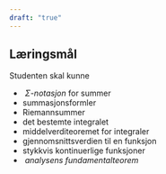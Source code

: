 ```yaml
---
draft: "true"
---
```

## Læringsmål

Studenten skal kunne
-  $\Sigma$-*notasjon* for summer 
-  summasjonsformler
- Riemannsummer
- det bestemte integralet
- middelverditeoremet for integraler
- gjennomsnittsverdien til en funksjon
- stykkvis kontinuerlige funksjoner
-  _analysens fundamentalteorem_ 

